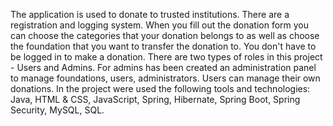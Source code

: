 The application is used to donate to trusted institutions.
There are a registration and logging system.
When you fill out the donation form you can choose the categories that your donation belongs to as well as choose the foundation that you want to transfer the donation to.
You don't have to be logged in to make a donation.
There are two types of roles in this project - Users and Admins.
For admins has been created an administration panel to manage foundations, users, administrators. 
Users can manage their own donations.
In the project were used the following tools and technologies: Java, HTML & CSS, JavaScript, Spring, Hibernate, Spring Boot, Spring Security, MySQL, SQL.
